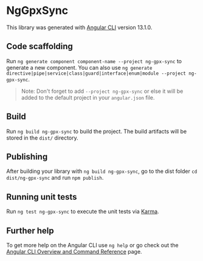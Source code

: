 # NgGpxSync

This library was generated with [Angular CLI](https://github.com/angular/angular-cli) version 13.1.0.

## Code scaffolding

Run `ng generate component component-name --project ng-gpx-sync` to generate a new component. You can also use `ng generate directive|pipe|service|class|guard|interface|enum|module --project ng-gpx-sync`.
> Note: Don't forget to add `--project ng-gpx-sync` or else it will be added to the default project in your `angular.json` file. 

## Build

Run `ng build ng-gpx-sync` to build the project. The build artifacts will be stored in the `dist/` directory.

## Publishing

After building your library with `ng build ng-gpx-sync`, go to the dist folder `cd dist/ng-gpx-sync` and run `npm publish`.

## Running unit tests

Run `ng test ng-gpx-sync` to execute the unit tests via [Karma](https://karma-runner.github.io).

## Further help

To get more help on the Angular CLI use `ng help` or go check out the [Angular CLI Overview and Command Reference](https://angular.io/cli) page.
